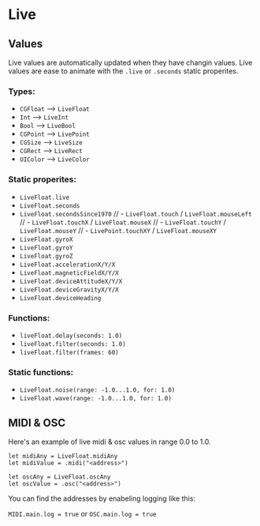 # Live

## Values

Live values are automatically updated when they have changin values.
Live values are ease to animate with the `.live` or `.seconds` static properites.

### Types:
- `CGFloat` --> `LiveFloat`
- `Int` --> `LiveInt`
- `Bool` --> `LiveBool`
- `CGPoint` --> `LivePoint`
- `CGSize` --> `LiveSize`
- `CGRect` --> `LiveRect`
- `UIColor` --> `LiveColor`

### Static properites:
- `LiveFloat.live`
- `LiveFloat.seconds`
- `LiveFloat.secondsSince1970`
// - `LiveFloat.touch` / `LiveFloat.mouseLeft`
// - `LiveFloat.touchX` / `LiveFloat.mouseX`
// - `LiveFloat.touchY` / `LiveFloat.mouseY`
// - `LivePoint.touchXY` / `LiveFloat.mouseXY`
- `LiveFloat.gyroX`
- `LiveFloat.gyroY`
- `LiveFloat.gyroZ`
- `LiveFloat.accelerationX/Y/X`
- `LiveFloat.magneticFieldX/Y/X`
- `LiveFloat.deviceAttitudeX/Y/X`
- `LiveFloat.deviceGravityX/Y/X`
- `LiveFloat.deviceHeading`

### Functions:
- `liveFloat.delay(seconds: 1.0)`
- `liveFloat.filter(seconds: 1.0)`
- `liveFloat.filter(frames: 60)`

### Static functions:
- `LiveFloat.noise(range: -1.0...1.0, for: 1.0)`
- `LiveFloat.wave(range: -1.0...1.0, for: 1.0)`


## MIDI & OSC

Here's an example of live midi & osc values in range 0.0 to 1.0.

```
let midiAny = LiveFloat.midiAny
let midiValue = .midi("<address>")

let oscAny = LiveFloat.oscAny
let oscValue = .osc("<address>")
```

You can find the addresses by enabeling logging like this:

`MIDI.main.log = true` or `OSC.main.log = true`
